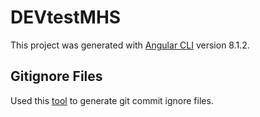 # DEVtestMHS

This project was generated with [Angular CLI](https://github.com/angular/angular-cli) version 8.1.2.

## Gitignore Files
Used this [tool](https://www.gitignore.io/) to generate git commit ignore files. 
